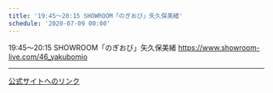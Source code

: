 ```yaml
---
title: '19:45〜20:15 SHOWROOM「のぎおび」矢久保美緒'
schedule: '2020-07-09 00:00'
---
```


<div id="detailBody"> 19:45〜20:15 SHOWROOM「のぎおび」矢久保美緒 <a href="https://www.showroom-live.com/46_yakubomio" target="_blank" title="https://www.showroom-live.com/46_yakubomio">  https://www.showroom-live.com/46_yakubomio </a></div>

---
[公式サイトへのリンク]('http://www.nogizaka46.com/schedule/2020/07/056987.php?member=mio-yakubo&category=&monthly=202007')